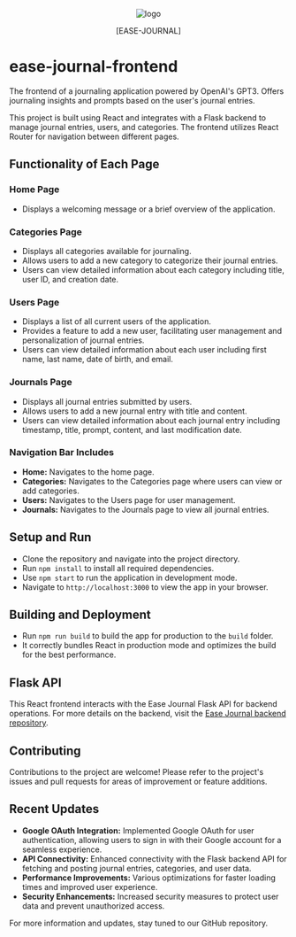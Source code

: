 
<p align="center">
    <img src="src/EaseJournalLOGO_V1_vector.png" alt="logo">
</p>

<p align="center">
[EASE-JOURNAL]
</p>

# ease-journal-frontend
The frontend of a journaling application powered by OpenAI's GPT3. Offers journaling insights and prompts based on the user's journal entries.

This project is built using React and integrates with a Flask backend to manage journal entries, users, and categories. The frontend utilizes React Router for navigation between different pages.

## Functionality of Each Page

### Home Page
- Displays a welcoming message or a brief overview of the application.

### Categories Page 
- Displays all categories available for journaling.
- Allows users to add a new category to categorize their journal entries.
- Users can view detailed information about each category including title, user ID, and creation date.

### Users Page
- Displays a list of all current users of the application.
- Provides a feature to add a new user, facilitating user management and personalization of journal entries.
- Users can view detailed information about each user including first name, last name, date of birth, and email.

### Journals Page
- Displays all journal entries submitted by users.
- Allows users to add a new journal entry with title and content.
- Users can view detailed information about each journal entry including timestamp, title, prompt, content, and last modification date.

### Navigation Bar Includes
- **Home:** Navigates to the home page.
- **Categories:** Navigates to the Categories page where users can view or add categories.
- **Users:** Navigates to the Users page for user management.
- **Journals:** Navigates to the Journals page to view all journal entries.

## Setup and Run

- Clone the repository and navigate into the project directory.
- Run `npm install` to install all required dependencies.
- Use `npm start` to run the application in development mode.
- Navigate to `http://localhost:3000` to view the app in your browser.

## Building and Deployment

- Run `npm run build` to build the app for production to the `build` folder.
- It correctly bundles React in production mode and optimizes the build for the best performance.

## Flask API
This React frontend interacts with the Ease Journal Flask API for backend operations. For more details on the backend, visit the [Ease Journal backend repository](https://github.com/mirna-ashour/ease-journal).

## Contributing
Contributions to the project are welcome! Please refer to the project's issues and pull requests for areas of improvement or feature additions.

## Recent Updates

- **Google OAuth Integration:** Implemented Google OAuth for user authentication, allowing users to sign in with their Google account for a seamless experience.
- **API Connectivity:** Enhanced connectivity with the Flask backend API for fetching and posting journal entries, categories, and user data.
- **Performance Improvements:** Various optimizations for faster loading times and improved user experience.
- **Security Enhancements:** Increased security measures to protect user data and prevent unauthorized access.

For more information and updates, stay tuned to our GitHub repository.
